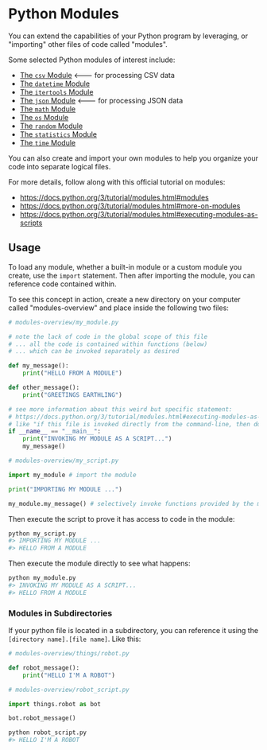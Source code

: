 # Python Modules

You can extend the capabilities of your Python program by leveraging, or "importing" other files of code called "modules".

Some selected Python modules of interest include:

  + [The `csv` Module](csv.md) <--- for processing CSV data
  + [The `datetime` Module](datetime.md)
  + [The `itertools` Module](itertools.md)
  + [The `json` Module](json.md) <--- for processing JSON data
  + [The `math` Module](math.md)
  + [The `os` Module](os.md)
  + [The `random` Module](random.md)
  + [The `statistics` Module](statistics.md)
  + [The `time` Module](time.md)

You can also create and import your own modules to help you organize your code into separate logical files.

For more details, follow along with this official tutorial on modules:

  + https://docs.python.org/3/tutorial/modules.html#modules
  + https://docs.python.org/3/tutorial/modules.html#more-on-modules
  + https://docs.python.org/3/tutorial/modules.html#executing-modules-as-scripts

## Usage

To load any module, whether a built-in module or a custom module you create, use the `import` statement. Then after importing the module, you can reference code contained within.

To see this concept in action, create a new directory on your computer called "modules-overview" and place inside the following two files:

``` python
# modules-overview/my_module.py

# note the lack of code in the global scope of this file
# ... all the code is contained within functions (below)
# ... which can be invoked separately as desired

def my_message():
    print("HELLO FROM A MODULE")

def other_message():
    print("GREETINGS EARTHLING")

# see more information about this weird but specific statement:
# https://docs.python.org/3/tutorial/modules.html#executing-modules-as-scripts
# like "if this file is invoked directly from the command-line, then do some stuff..."
if __name__ == "__main__":
    print("INVOKING MY MODULE AS A SCRIPT...")
    my_message()
```

``` python
# modules-overview/my_script.py

import my_module # import the module

print("IMPORTING MY MODULE ...")

my_module.my_message() # selectively invoke functions provided by the module
```

Then execute the script to prove it has access to code in the module:

```sh
python my_script.py
#> IMPORTING MY MODULE ...
#> HELLO FROM A MODULE
```

Then execute the module directly to see what happens:

```sh
python my_module.py
#> INVOKING MY MODULE AS A SCRIPT...
#> HELLO FROM A MODULE
```

### Modules in Subdirectories

If your python file is located in a subdirectory, you can reference it using the `[directory name].[file name]`. Like this:


``` python
# modules-overview/things/robot.py

def robot_message():
    print("HELLO I'M A ROBOT")
```

``` python
# modules-overview/robot_script.py

import things.robot as bot

bot.robot_message()
```

```sh
python robot_script.py
#> HELLO I'M A ROBOT
```

